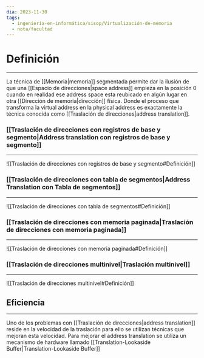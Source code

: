 ```yaml
---
dia: 2023-11-30
tags:
  - ingeniería-en-informática/sisop/Virtualización-de-memoria
  - nota/facultad
---
```

# Definición
---
La técnica de [[Memoria|memoria]] segmentada permite dar la ilusión de que una [[Espacio de direcciones|space address]] empieza en la posición $0$ cuando en realidad ese address space esta reubicado en algún lugar en otra [[Dirección de memoria|dirección]] física. Donde el proceso que transforma la virtual address en la physical address es exactamente la técnica conocida como [[Traslación de direcciones|address translation]]. 

### [[Traslación de direcciones con registros de base y segmento|Address translation con registros de base y segmento]]
---
![[Traslación de direcciones con registros de base y segmento#Definición]]

### [[Traslación de direcciones con tabla de segmentos|Address Translation con Tabla de segmentos]]
---
![[Traslación de direcciones con tabla de segmentos#Definición]]

### [[Traslación de direcciones con memoria paginada|Traslación de direcciones con memoria paginada]]
---
![[Traslación de direcciones con memoria paginada#Definición]]

### [[Traslación de direcciones multinivel|Traslación multinivel]]
---
![[Traslación de direcciones multinivel#Definición]]

## Eficiencia
---
Uno de los problemas con [[Traslación de direcciones|address translation]] reside en la velocidad de la traslación para ello se utilizan técnicas que mejoran esta velocidad. Para mejorar el address translation se utiliza un mecanismo de hardware llamado [[Translation-Lookaside Buffer|Translation-Lookaside Buffer]]